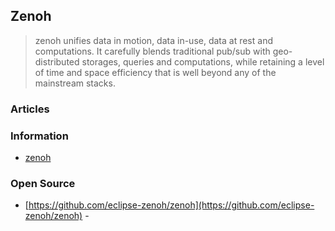 ## Zenoh

> zenoh unifies data in motion, data in-use, data at rest and computations. 
> It carefully blends traditional pub/sub with geo-distributed storages, queries and computations, 
> while retaining a level of time and space efficiency that is well beyond any of the mainstream stacks.

### Articles


### Information
- [zenoh](http://zenoh.io/)


### Open Source
- [https://github.com/eclipse-zenoh/zenoh](https://github.com/eclipse-zenoh/zenoh) - 



